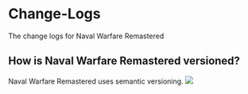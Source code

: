 # Change-Logs
The change logs for Naval Warfare Remastered

## How is Naval Warfare Remastered versioned?

Naval Warfare Remastered uses semantic versioning.
![](https://blog.gopheracademy.com/postimages/advent-2015/semver.png)
